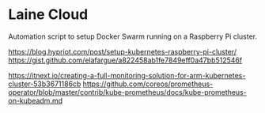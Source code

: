 # Laine Cloud

Automation script to setup Docker Swarm running on a Raspberry Pi cluster.

https://blog.hypriot.com/post/setup-kubernetes-raspberry-pi-cluster/
https://gist.github.com/elafargue/a822458ab1fe7849eff0a47bb512546f

https://itnext.io/creating-a-full-monitoring-solution-for-arm-kubernetes-cluster-53b3671186cb
https://github.com/coreos/prometheus-operator/blob/master/contrib/kube-prometheus/docs/kube-prometheus-on-kubeadm.md
